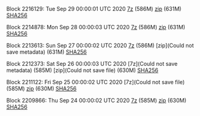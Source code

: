 Block 2216129: Tue Sep 29 00:00:01 UTC 2020 [7z]() (586M) [zip](https://transfer.sh/12XSvP/bootstrap.dat.20200929.zip) (631M) [SHA256](https://transfer.sh/gBrur/sha256.txt)

Block 2214878: Mon Sep 28 00:00:03 UTC 2020 [7z]() (586M) [zip]() (631M) [SHA256](https://transfer.sh/Q9K87/sha256.txt)

Block 2213613: Sun Sep 27 00:00:02 UTC 2020 [7z]() (586M) [zip](Could not save metadata) (631M) [SHA256]()

Block 2212373: Sat Sep 26 00:00:03 UTC 2020 [7z](Could not save metadata) (585M) [zip](Could not save file) (630M) [SHA256]()

Block 2211122: Fri Sep 25 00:00:02 UTC 2020 [7z](Could not save file) (585M) [zip]() (630M) [SHA256]()

Block 2209866: Thu Sep 24 00:00:02 UTC 2020 [7z]() (585M) [zip]() (630M) [SHA256]()
